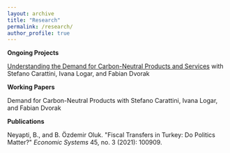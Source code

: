 ```yaml
---
layout: archive
title: "Research"
permalink: /research/
author_profile: true
---
```

**Ongoing Projects**

<a href="https://www.eawag.ch/en/department/ess/projects/understanding-the-demand-for-carbon-neutral-products-and-services/" target="_blank"> Understanding the Demand for Carbon-Neutral Products and Services</a> with Stefano Carattini, Ivana Logar, and Fabian Dvorak

**Working Papers**

Demand for Carbon-Neutral Products with Stefano Carattini, Ivana Logar, and Fabian Dvorak

**Publications**

Neyapti, B., and B. Özdemir Oluk. "Fiscal Transfers in Turkey: Do Politics Matter?" <em>Economic Systems</em> 45, no. 3 (2021): 100909.







